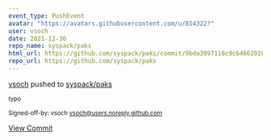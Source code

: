 ```yaml
---
event_type: PushEvent
avatar: "https://avatars.githubusercontent.com/u/814322?"
user: vsoch
date: 2021-12-30
repo_name: syspack/paks
html_url: https://github.com/syspack/paks/commit/9bda3997118c9c64662028c4f3c0a9f277b29bfb
repo_url: https://github.com/syspack/paks
---
```


<a href='https://github.com/vsoch' target='_blank'>vsoch</a> pushed to <a href='https://github.com/syspack/paks' target='_blank'>syspack/paks</a>

<small>typo

Signed-off-by: vsoch <vsoch@users.noreply.github.com></small>

<a href='https://github.com/syspack/paks/commit/9bda3997118c9c64662028c4f3c0a9f277b29bfb' target='_blank'>View Commit</a>